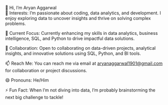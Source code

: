 👋 Hi, I’m Aryan Aggarwal <br/>
👀 Interests:
I’m passionate about coding, data analytics, and development. I enjoy exploring data to uncover insights and thrive on solving complex problems.

🌱 Current Focus:
Currently enhancing my skills in data analytics, business intelligence, SQL, and Python to drive impactful data solutions.

💼 Collaboration:
Open to collaborating on data-driven projects, analytical insights, and innovative solutions using SQL, Python, and BI tools.

📫 Reach Me:
You can reach me via email at aryanaggarwal1901@gmail.com for collaboration or project discussions.

😄 Pronouns: He/Him

⚡ Fun Fact:
When I’m not diving into data, I’m probably brainstorming the next big challenge to tackle!



<!---
AryanAggarwal19/AryanAggarwal19 is a ✨ special ✨ repository because its `README.md` (this file) appears on your GitHub profile.
You can click the Preview link to take a look at your changes.
--->
